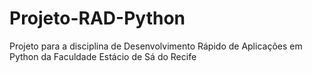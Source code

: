 # Projeto-RAD-Python
Projeto para a disciplina de Desenvolvimento Rápido de Aplicações em Python da Faculdade Estácio de Sá do Recife
